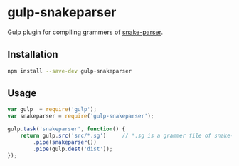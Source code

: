 # gulp-snakeparser

Gulp plugin for compiling grammers of [snake-parser](https://github.com/carrotflakes/Snake-Parser).


## Installation

```bash
npm install --save-dev gulp-snakeparser
```

## Usage

```javascript
var gulp  = require('gulp');
var snakeparser = require('gulp-snakeparser');

gulp.task('snakeparser', function() {
    return gulp.src('src/*.sg')     // *.sg is a grammer file of snake-parser
        .pipe(snakeparser())
        .pipe(gulp.dest('dist'));
});
```
